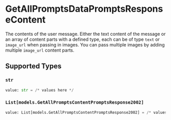# GetAllPromptsDataPromptsResponseContent

The contents of the user message. Either the text content of the message or an array of content parts with a defined type, each can be of type `text` or `image_url` when passing in images. You can pass multiple images by adding multiple `image_url` content parts. 


## Supported Types

### `str`

```python
value: str = /* values here */
```

### `List[models.GetAllPromptsContentPromptsResponse2002]`

```python
value: List[models.GetAllPromptsContentPromptsResponse2002] = /* values here */
```

